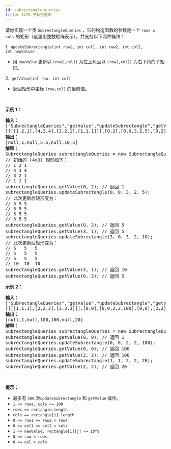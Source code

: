 ```yaml
---
id: subrectangle-queries
title: 1476.子矩形查询
---
```

请你实现一个类 <code>SubrectangleQueries</code> ，它的构造函数的参数是一个 <code>rows x cols</code> 的矩形（这里用整数矩阵表示），并支持以下两种操作：

1.<code> updateSubrectangle(int row1, int col1, int row2, int col2, int newValue)</code>


- 用 <code>newValue</code> 更新以 <code>(row1,col1)</code> 为左上角且以 <code>(row2,col2)</code> 为右下角的子矩形。

2.<code> getValue(int row, int col)</code>


- 返回矩形中坐标 <code>(row,col)</code> 的当前值。

 

**示例 1：**


<pre><strong>输入：</strong><br/>[&#34;SubrectangleQueries&#34;,&#34;getValue&#34;,&#34;updateSubrectangle&#34;,&#34;getValue&#34;,&#34;getValue&#34;,&#34;updateSubrectangle&#34;,&#34;getValue&#34;,&#34;getValue&#34;]<br/>[[[[1,2,1],[4,3,4],[3,2,1],[1,1,1]]],[0,2],[0,0,3,2,5],[0,2],[3,1],[3,0,3,2,10],[3,1],[0,2]]<br/><strong>输出：</strong><br/>[null,1,null,5,5,null,10,5]<br/><strong>解释：</strong><br/>SubrectangleQueries subrectangleQueries = new SubrectangleQueries([[1,2,1],[4,3,4],[3,2,1],[1,1,1]]);  <br/>// 初始的 (4x3) 矩形如下：<br/>// 1 2 1<br/>// 4 3 4<br/>// 3 2 1<br/>// 1 1 1<br/>subrectangleQueries.getValue(0, 2); // 返回 1<br/>subrectangleQueries.updateSubrectangle(0, 0, 3, 2, 5);<br/>// 此次更新后矩形变为：<br/>// 5 5 5<br/>// 5 5 5<br/>// 5 5 5<br/>// 5 5 5 <br/>subrectangleQueries.getValue(0, 2); // 返回 5<br/>subrectangleQueries.getValue(3, 1); // 返回 5<br/>subrectangleQueries.updateSubrectangle(3, 0, 3, 2, 10);<br/>// 此次更新后矩形变为：<br/>// 5   5   5<br/>// 5   5   5<br/>// 5   5   5<br/>// 10  10  10 <br/>subrectangleQueries.getValue(3, 1); // 返回 10<br/>subrectangleQueries.getValue(0, 2); // 返回 5<br/></pre>

**示例 2：**


<pre><strong>输入：</strong><br/>[&#34;SubrectangleQueries&#34;,&#34;getValue&#34;,&#34;updateSubrectangle&#34;,&#34;getValue&#34;,&#34;getValue&#34;,&#34;updateSubrectangle&#34;,&#34;getValue&#34;]<br/>[[[[1,1,1],[2,2,2],[3,3,3]]],[0,0],[0,0,2,2,100],[0,0],[2,2],[1,1,2,2,20],[2,2]]<br/><strong>输出：</strong><br/>[null,1,null,100,100,null,20]<br/><strong>解释：</strong><br/>SubrectangleQueries subrectangleQueries = new SubrectangleQueries([[1,1,1],[2,2,2],[3,3,3]]);<br/>subrectangleQueries.getValue(0, 0); // 返回 1<br/>subrectangleQueries.updateSubrectangle(0, 0, 2, 2, 100);<br/>subrectangleQueries.getValue(0, 0); // 返回 100<br/>subrectangleQueries.getValue(2, 2); // 返回 100<br/>subrectangleQueries.updateSubrectangle(1, 1, 2, 2, 20);<br/>subrectangleQueries.getValue(2, 2); // 返回 20<br/></pre>

 

**提示：**


- 最多有 <code>500</code> 次<code>updateSubrectangle</code> 和 <code>getValue</code> 操作。
- <code>1 &lt;= rows, cols &lt;= 100</code>
- <code>rows == rectangle.length</code>
- <code>cols == rectangle[i].length</code>
- <code>0 &lt;= row1 &lt;= row2 &lt; rows</code>
- <code>0 &lt;= col1 &lt;= col2 &lt; cols</code>
- <code>1 &lt;= newValue, rectangle[i][j] &lt;= 10^9</code>
- <code>0 &lt;= row &lt; rows</code>
- <code>0 &lt;= col &lt; cols</code>
